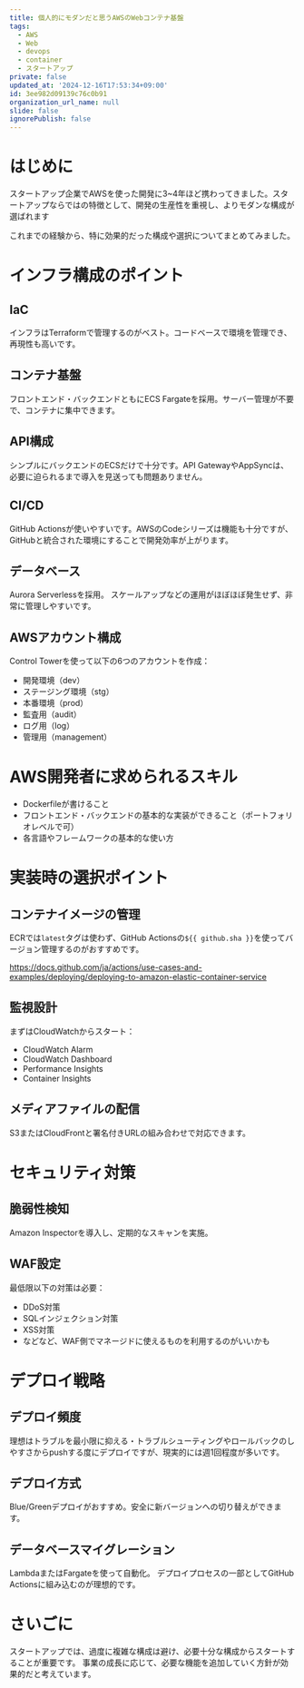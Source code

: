 ```yaml
---
title: 個人的にモダンだと思うAWSのWebコンテナ基盤
tags:
  - AWS
  - Web
  - devops
  - container
  - スタートアップ
private: false
updated_at: '2024-12-16T17:53:34+09:00'
id: 3ee982d09139c76c0b91
organization_url_name: null
slide: false
ignorePublish: false
---
```

# はじめに

スタートアップ企業でAWSを使った開発に3~4年ほど携わってきました。スタートアップならではの特徴として、開発の生産性を重視し、よりモダンな構成が選ばれます

これまでの経験から、特に効果的だった構成や選択についてまとめてみました。

# インフラ構成のポイント

## IaC
インフラはTerraformで管理するのがベスト。コードベースで環境を管理でき、再現性も高いです。

## コンテナ基盤
フロントエンド・バックエンドともにECS Fargateを採用。サーバー管理が不要で、コンテナに集中できます。

## API構成
シンプルにバックエンドのECSだけで十分です。API GatewayやAppSyncは、必要に迫られるまで導入を見送っても問題ありません。

## CI/CD
GitHub Actionsが使いやすいです。AWSのCodeシリーズは機能も十分ですが、GitHubと統合された環境にすることで開発効率が上がります。

## データベース
Aurora Serverlessを採用。
スケールアップなどの運用がほぼほぼ発生せず、非常に管理しやすいです。

## AWSアカウント構成
Control Towerを使って以下の6つのアカウントを作成：
- 開発環境（dev）
- ステージング環境（stg）
- 本番環境（prod）
- 監査用（audit）
- ログ用（log）
- 管理用（management）

# AWS開発者に求められるスキル

- Dockerfileが書けること
- フロントエンド・バックエンドの基本的な実装ができること（ポートフォリオレベルで可）
- 各言語やフレームワークの基本的な使い方

# 実装時の選択ポイント

## コンテナイメージの管理
ECRでは`latest`タグは使わず、GitHub Actionsの`${{ github.sha }}`を使ってバージョン管理するのがおすすめです。

https://docs.github.com/ja/actions/use-cases-and-examples/deploying/deploying-to-amazon-elastic-container-service


## 監視設計
まずはCloudWatchからスタート：
- CloudWatch Alarm
- CloudWatch Dashboard
- Performance Insights
- Container Insights

## メディアファイルの配信
S3またはCloudFrontと署名付きURLの組み合わせで対応できます。

# セキュリティ対策

## 脆弱性検知
Amazon Inspectorを導入し、定期的なスキャンを実施。

## WAF設定
最低限以下の対策は必要：
- DDoS対策
- SQLインジェクション対策
- XSS対策
- などなど、WAF側でマネージドに使えるものを利用するのがいいかも

# デプロイ戦略

## デプロイ頻度
理想はトラブルを最小限に抑える・トラブルシューティングやロールバックのしやすさからpushする度にデプロイですが、現実的には週1回程度が多いです。

## デプロイ方式
Blue/Greenデプロイがおすすめ。安全に新バージョンへの切り替えができます。

## データベースマイグレーション
LambdaまたはFargateを使って自動化。
デプロイプロセスの一部としてGitHub Actionsに組み込むのが理想的です。

# さいごに

スタートアップでは、過度に複雑な構成は避け、必要十分な構成からスタートすることが重要です。
事業の成長に応じて、必要な機能を追加していく方針が効果的だと考えています。
